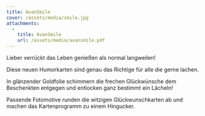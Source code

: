 ```yaml
---
title: AvanSmile
cover: /assets/media/smile.jpg
attachments:
  -
    title: AvanSmile
    url: /assets/media/avansmile.pdf
---
```

Lieber verrückt das Leben genießen als normal langweilen!

Diese neuen Humorkarten sind genau das Richtige für alle die gerne lachen.

In glänzender Goldfolie schimmern die frechen Glückwünsche dem Beschenkten entgegen und entlocken ganz bestimmt ein Lächeln!

Passende Fotomotive runden die witzigen Glückwunschkarten ab und machen das Kartenprogramm zu einem Hingucker.
